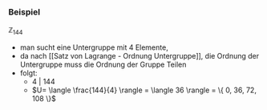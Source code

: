 ### Beispiel
$\mathbb{Z}_{144}$
- man sucht eine Untergruppe mit 4 Elemente, 
- da nach [[Satz von Lagrange - Ordnung Untergruppe]], die Ordnung der Untergruppe muss die Ordnung der Gruppe Teilen 
- folgt: 
	- $4\  | \ 144$
	- $U= \langle \frac{144}{4} \rangle = \langle 36 \rangle = \{ 0, 36, 72, 108 \}$

